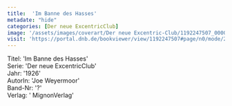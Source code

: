 ```yaml
---
title:  'Im Banne des Hasses'
metadate: "hide"
categories: [Der neue ExcentricClub]
image: '/assets/images/coverart/Der neue Excentric-Club/1192247507_00000010.jpg'
visit: 'https://portal.dnb.de/bookviewer/view/1192247507#page/n0/mode/2up'
---
```

Titel: 'Im Banne des Hasses' <br>
Serie: 'Der neue ExcentricClub' <br>
Jahr: '1926' <br>
AutorIn: 'Joe Weyermoor' <br>
Band-Nr: '?' <br>
Verlag: ' MignonVerlag'